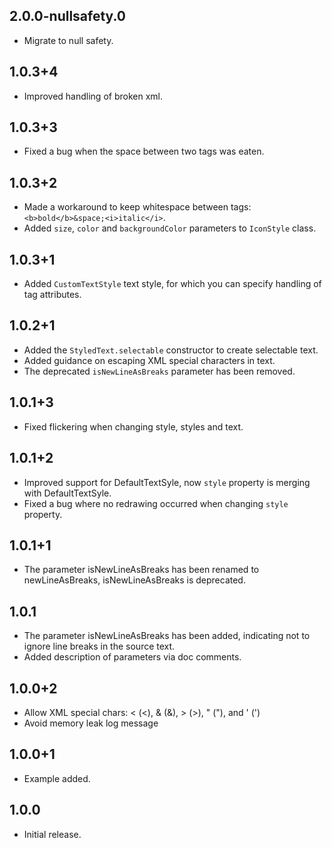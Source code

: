 ## 2.0.0-nullsafety.0

* Migrate to null safety.

## 1.0.3+4

* Improved handling of broken xml.

## 1.0.3+3

* Fixed a bug when the space between two tags was eaten.

## 1.0.3+2

* Made a workaround to keep whitespace between tags: `<b>bold</b>&space;<i>italic</i>`.
* Added `size`, `color` and `backgroundColor` parameters to `IconStyle` class.

## 1.0.3+1

* Added `CustomTextStyle` text style, for which you can specify handling of tag attributes.

## 1.0.2+1

* Added the `StyledText.selectable` constructor to create selectable text.
* Added guidance on escaping XML special characters in text.
* The deprecated `isNewLineAsBreaks` parameter has been removed.

## 1.0.1+3

* Fixed flickering when changing style, styles and text.

## 1.0.1+2

* Improved support for DefaultTextSyle, now `style` property is merging with DefaultTextSyle.
* Fixed a bug where no redrawing occurred when changing `style` property.

## 1.0.1+1

* The parameter isNewLineAsBreaks has been renamed to newLineAsBreaks, isNewLineAsBreaks is deprecated.

## 1.0.1

* The parameter isNewLineAsBreaks has been added, indicating not to ignore line breaks in the source text.
* Added description of parameters via doc comments.

## 1.0.0+2

* Allow XML special chars: &lt; (<), &amp; (&), &gt; (>), &quot; ("), and &apos; (')
* Avoid memory leak log message

## 1.0.0+1

* Example added.

## 1.0.0

* Initial release.

